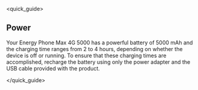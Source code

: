 <quick_guide>
## Power

Your Energy Phone Max 4G 5000 has a powerful battery of 5000 mAh and the charging time ranges from 2 to 4 hours, depending on whether the device is off or running. To ensure that these charging times are accomplished, recharge the battery using only the power adapter and the USB cable provided with the product.

</quick_guide>

